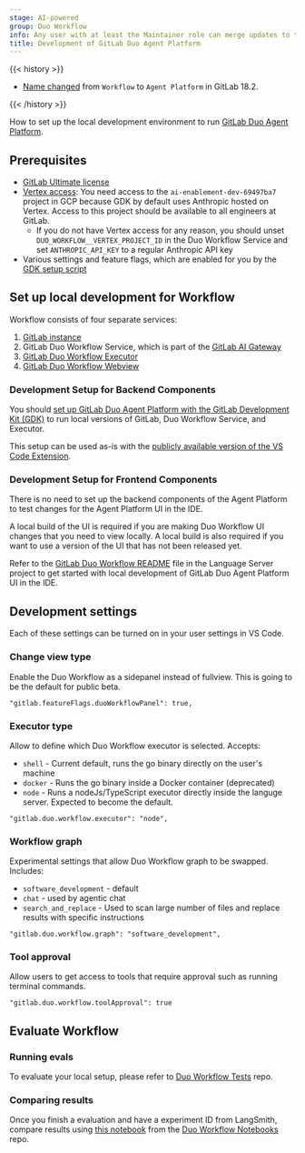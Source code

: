 ```yaml
---
stage: AI-powered
group: Duo Workflow
info: Any user with at least the Maintainer role can merge updates to this content. For details, see https://docs.gitlab.com/development/development_processes/#development-guidelines-review.
title: Development of GitLab Duo Agent Platform
---
```


{{< history >}}

- [Name changed](https://gitlab.com/gitlab-org/gitlab/-/issues/551382) from `Workflow` to `Agent Platform` in GitLab 18.2. 

{{< /history >}}

How to set up the local development environment to run [GitLab Duo Agent Platform](../../user/duo_agent_platform/_index.md).

## Prerequisites

- [GitLab Ultimate license](https://handbook.gitlab.com/handbook/engineering/developer-onboarding/#working-on-gitlab-ee-developer-licenses)
- [Vertex access](https://gitlab.com/gitlab-org/gitlab-development-kit/-/blob/main/doc/howto/gitlab_ai_gateway.md#use-the-existing-project): You need access to the `ai-enablement-dev-69497ba7` project in GCP because GDK by default uses Anthropic hosted on Vertex. Access to this project should be available to all engineers at GitLab.
  - If you do not have Vertex access for any reason, you should unset `DUO_WORKFLOW__VERTEX_PROJECT_ID` in the Duo Workflow Service and set `ANTHROPIC_API_KEY` to a regular Anthropic API key
- Various settings and feature flags, which are enabled for you by the [GDK setup script](#development-setup-for-backend-components)

## Set up local development for Workflow

Workflow consists of four separate services:

1. [GitLab instance](https://gitlab.com/gitlab-org/gitlab/)
1. GitLab Duo Workflow Service, which is part of the [GitLab AI Gateway](https://gitlab.com/gitlab-org/modelops/applied-ml/code-suggestions/ai-assist/-/blob/main/docs/duo_workflow_service.md?ref_type=heads)
1. [GitLab Duo Workflow Executor](https://gitlab.com/gitlab-org/duo-workflow/duo-workflow-executor/)
1. [GitLab Duo Workflow Webview](https://gitlab.com/gitlab-org/editor-extensions/gitlab-lsp/-/blob/main/packages/webview_duo_workflow/README.md)

### Development Setup for Backend Components

You should [set up GitLab Duo Agent Platform with the GitLab Development Kit (GDK)](https://gitlab.com/gitlab-org/gitlab-development-kit/-/blob/main/doc/howto/duo_workflow.md)
to run local versions of GitLab, Duo Workflow Service, and Executor.

This setup can be used as-is with the [publicly available version of the VS Code Extension](https://marketplace.visualstudio.com/items?itemName=GitLab.gitlab-workflow).

### Development Setup for Frontend Components

There is no need to set up the backend components of the Agent Platform to test changes for the Agent Platform UI in the IDE.

A local build of the UI is required if you are making Duo Workflow UI changes that you need to view locally. A local build is also required if you want to use a version of the UI that has not been released yet.

Refer to the [GitLab Duo Workflow README](https://gitlab.com/gitlab-org/editor-extensions/gitlab-lsp/-/blob/main/packages/webview_duo_workflow/README.md) file in the Language Server project to get started with local development of GitLab Duo Agent Platform UI in the IDE.

## Development settings

Each of these settings can be turned on in your user settings in VS Code.

### Change view type

Enable the Duo Workflow as a sidepanel instead of fullview. This is going to be the default for public beta.

`"gitlab.featureFlags.duoWorkflowPanel": true,`

### Executor type

Allow to define which Duo Workflow executor is selected. Accepts:

- `shell` - Current default, runs the go binary directly on the user's machine
- `docker` - Runs the go binary inside a Docker container (deprecated)
- `node` - Runs a nodeJs/TypeScript executor directly inside the languge server. Expected to become the default.

`"gitlab.duo.workflow.executor": "node",`

### Workflow graph

Experimental settings that allow Duo Workflow graph to be swapped. Includes:

- `software_development` - default
- `chat` - used by agentic chat
- `search_and_replace` - Used to scan large number of files and replace results with specific instructions

`"gitlab.duo.workflow.graph": "software_development",`

### Tool approval

Allow users to get access to tools that require approval such as running terminal commands.

`"gitlab.duo.workflow.toolApproval": true`

## Evaluate Workflow

### Running evals

To evaluate your local setup, please refer to [Duo Workflow Tests](https://gitlab.com/gitlab-org/duo-workflow/testing/duo-workflow-tests) repo.

### Comparing results

Once you finish a evaluation and have a experiment ID from LangSmith, compare results using [this notebook](https://gitlab.com/gitlab-org/duo-workflow/testing/notebooks/-/blob/main/notebooks/compare-swe-bench-evals.ipynb?ref_type=heads) from the [Duo Workflow Notebooks](https://gitlab.com/gitlab-org/duo-workflow/testing/notebooks) repo.
